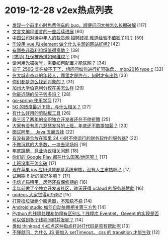 # 2019-12-28 v2ex热点列表

+ [发现一个前半小时免费停车的 bug，顺便问问大神怎么长期破解](https://www.v2ex.com/t/633051#reply117) [117]
+ [文言文编程语言的一些后续进展](https://www.v2ex.com/t/633042#reply60) [60]
+ [中国公司对待中年人的裁员潮 招聘歧视 难道经验不值钱了吗？](https://www.v2ex.com/t/633151#reply59) [59]
+ [毕设用 vue 和 element 做个什么主题的网站好呢?](https://www.v2ex.com/t/633063#reply42) [42]
+ [有哪些非盈利组织值得资助？](https://www.v2ex.com/t/633050#reply39) [39]
+ [[求助] 社保被断缴如何维权？](https://www.v2ex.com/t/633093#reply35) [35]
+ [请问用光猫拨号，需要如何配置才能联网？](https://www.v2ex.com/t/633077#reply34) [34]
+ [迫于 256G 实在放不下了，想问问如何进行扩容磁盘， mbp2016 type c](https://www.v2ex.com/t/633156#reply33) [33]
+ [在大城市奋斗的年轻人，哪里才是终点，何时才有出路](https://www.v2ex.com/t/633058#reply33) [33]
+ [你们都是怎么找到对象的？](https://www.v2ex.com/t/633167#reply31) [31]
+ [加州大学伯克利分校在美怎么样](https://www.v2ex.com/t/633087#reply29) [29]
+ [你最近随的份子钱多吗？](https://www.v2ex.com/t/633114#reply28) [28]
+ [go-spring 使用学习](https://www.v2ex.com/t/633094#reply27) [27]
+ [5G 的热度最近下降，与什么相关？](https://www.v2ex.com/t/633181#reply27) [27]
+ [有什么好用的剪贴板工具](https://www.v2ex.com/t/633089#reply26) [26]
+ [奔三活了两年的全职独立开发者还在不停折腾](https://www.v2ex.com/t/633057#reply25) [25]
+ [大家有没有周六瑟瑟发抖的上班，年底还不敢提加薪？](https://www.v2ex.com/t/633045#reply23) [23]
+ [面试阿里， Java 五面五挂](https://www.v2ex.com/t/633096#reply22) [22]
+ [有没有适合放在家里 24 小时不停运行的财务软件的服务器?](https://www.v2ex.com/t/633084#reply22) [22]
+ [不做沉默的大多数，一块去现场吗](https://www.v2ex.com/t/633194#reply19) [19]
+ [年底跳槽，竞业协议相关问题](https://www.v2ex.com/t/633055#reply18) [18]
+ [你们的 Google Play 都在什么国家/地区呀！](https://www.v2ex.com/t/633108#reply17) [17]
+ [上班没事干怎么破](https://www.v2ex.com/t/633109#reply17) [17]
+ [现在苹果 ios 应用退款都是系统审核，没有人工审核吗？](https://www.v2ex.com/t/633129#reply17) [17]
+ [试用期 8 折的情况多嘛？](https://www.v2ex.com/t/633047#reply17) [17]
+ [电信光猫租用，居然还有保修期的](https://www.v2ex.com/t/633160#reply16) [16]
+ [半年前做了个独立开发者社区，昨天获得 ucloud 的服务器赞助](https://www.v2ex.com/t/633083#reply16) [16]
+ [nodeos 大家觉得可行吗?](https://www.v2ex.com/t/633106#reply15) [15]
+ [打算捡垃圾组个服务器，不知稳不稳](https://www.v2ex.com/t/633122#reply14) [14]
+ [Android studio 如何自动依赖相关第三方包](https://www.v2ex.com/t/633044#reply14) [14]
+ [Python 的线程处理和协程有区别么？线程库 Eventlet、Gevent 的实现是否可以做到多个线程同时并发呢？](https://www.v2ex.com/t/633072#reply14) [14]
+ [类似 thinkpad 小红点这种指点杆对打代码是否有帮助呢](https://www.v2ex.com/t/633141#reply13) [13]
+ [不懂就问，为什么 JS 要加入 setTimeout， css 的 transition 才能生效](https://www.v2ex.com/t/633069#reply12) [12]
